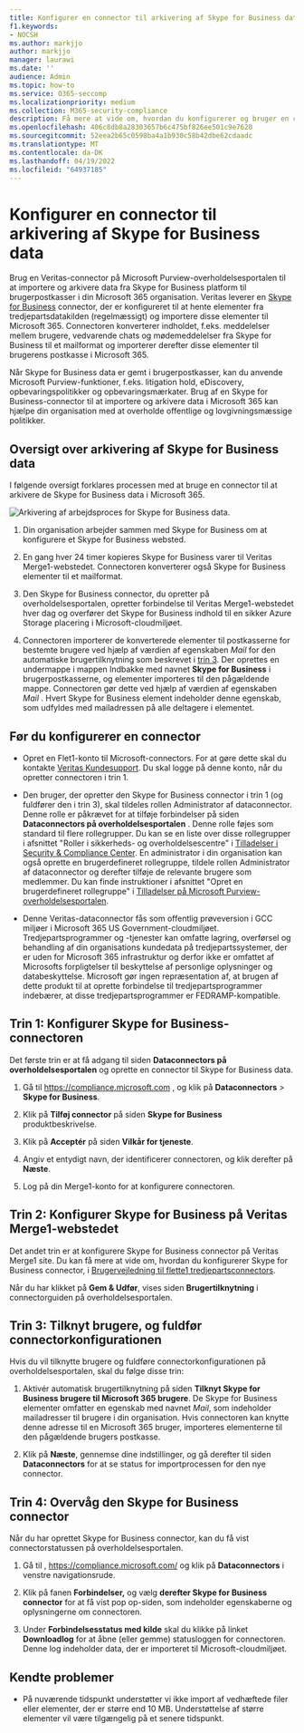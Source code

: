```yaml
---
title: Konfigurer en connector til arkivering af Skype for Business data i Microsoft 365
f1.keywords:
- NOCSH
ms.author: markjjo
author: markjjo
manager: laurawi
ms.date: ''
audience: Admin
ms.topic: how-to
ms.service: O365-seccomp
ms.localizationpriority: medium
ms.collection: M365-security-compliance
description: Få mere at vide om, hvordan du konfigurerer og bruger en connector på Microsoft Purview-overholdelsesportalen til at importere og arkivere data fra Skype for Business til Microsoft 365.
ms.openlocfilehash: 406c8db8a28303657b6c475bf826ee501c9e7620
ms.sourcegitcommit: 52eea2b65c0598ba4a1b930c58b42dbe62cdaadc
ms.translationtype: MT
ms.contentlocale: da-DK
ms.lasthandoff: 04/19/2022
ms.locfileid: "64937185"
---
```

# <a name="set-up-a-connector-to-archive-skype-for-business-data"></a>Konfigurer en connector til arkivering af Skype for Business data

Brug en Veritas-connector på Microsoft Purview-overholdelsesportalen til at importere og arkivere data fra Skype for Business platform til brugerpostkasser i din Microsoft 365 organisation. Veritas leverer en [Skype for Business](https://www.veritas.com/en/au/insights/merge1/skype-for-business) connector, der er konfigureret til at hente elementer fra tredjepartsdatakilden (regelmæssigt) og importere disse elementer til Microsoft 365. Connectoren konverterer indholdet, f.eks. meddelelser mellem brugere, vedvarende chats og mødemeddelelser fra Skype for Business til et mailformat og importerer derefter disse elementer til brugerens postkasse i Microsoft 365.

Når Skype for Business data er gemt i brugerpostkasser, kan du anvende Microsoft Purview-funktioner, f.eks. litigation hold, eDiscovery, opbevaringspolitikker og opbevaringsmærkater. Brug af en Skype for Business-connector til at importere og arkivere data i Microsoft 365 kan hjælpe din organisation med at overholde offentlige og lovgivningsmæssige politikker.

## <a name="overview-of-archiving-skype-for-business-data"></a>Oversigt over arkivering af Skype for Business data

I følgende oversigt forklares processen med at bruge en connector til at arkivere de Skype for Business data i Microsoft 365.

![Arkivering af arbejdsproces for Skype for Business data.](../media/SkypeforBusinessConnectorWorkflow.png)

1. Din organisation arbejder sammen med Skype for Business om at konfigurere et Skype for Business websted.

2. En gang hver 24 timer kopieres Skype for Business varer til Veritas Merge1-webstedet. Connectoren konverterer også Skype for Business elementer til et mailformat.

3. Den Skype for Business connector, du opretter på overholdelsesportalen, opretter forbindelse til Veritas Merge1-webstedet hver dag og overfører det Skype for Business indhold til en sikker Azure Storage placering i Microsoft-cloudmiljøet.

4. Connectoren importerer de konverterede elementer til postkasserne for bestemte brugere ved hjælp af værdien af egenskaben *Mail* for den automatiske brugertilknytning som beskrevet i [trin 3](#step-3-map-users-and-complete-the-connector-setup). Der oprettes en undermappe i mappen Indbakke med navnet **Skype for Business** i brugerpostkasserne, og elementer importeres til den pågældende mappe. Connectoren gør dette ved hjælp af værdien af egenskaben *Mail* . Hvert Skype for Business element indeholder denne egenskab, som udfyldes med mailadressen på alle deltagere i elementet.

## <a name="before-you-set-up-a-connector"></a>Før du konfigurerer en connector

- Opret en Flet1-konto til Microsoft-connectors. For at gøre dette skal du kontakte [Veritas Kundesupport](https://www.veritas.com/form/requestacall/ms-connectors-contact.html). Du skal logge på denne konto, når du opretter connectoren i trin 1.

- Den bruger, der opretter den Skype for Business connector i trin 1 (og fuldfører den i trin 3), skal tildeles rollen Administrator af dataconnector. Denne rolle er påkrævet for at tilføje forbindelser på siden **Dataconnectors på overholdelsesportalen** . Denne rolle føjes som standard til flere rollegrupper. Du kan se en liste over disse rollegrupper i afsnittet "Roller i sikkerheds- og overholdelsescentre" i [Tilladelser i Security & Compliance Center](../security/office-365-security/permissions-in-the-security-and-compliance-center.md#roles-in-the-security--compliance-center). En administrator i din organisation kan også oprette en brugerdefineret rollegruppe, tildele rollen Administrator af dataconnector og derefter tilføje de relevante brugere som medlemmer. Du kan finde instruktioner i afsnittet "Opret en brugerdefineret rollegruppe" i [Tilladelser på Microsoft Purview-overholdelsesportalen](microsoft-365-compliance-center-permissions.md#create-a-custom-role-group).

- Denne Veritas-dataconnector fås som offentlig prøveversion i GCC miljøer i Microsoft 365 US Government-cloudmiljøet. Tredjepartsprogrammer og -tjenester kan omfatte lagring, overførsel og behandling af din organisations kundedata på tredjepartssystemer, der er uden for Microsoft 365 infrastruktur og derfor ikke er omfattet af Microsofts forpligtelser til beskyttelse af personlige oplysninger og databeskyttelse. Microsoft gør ingen repræsentation af, at brugen af dette produkt til at oprette forbindelse til tredjepartsprogrammer indebærer, at disse tredjepartsprogrammer er FEDRAMP-kompatible.

## <a name="step-1-set-up-the-skype-for-business-connector"></a>Trin 1: Konfigurer Skype for Business-connectoren

Det første trin er at få adgang til siden **Dataconnectors på overholdelsesportalen** og oprette en connector til Skype for Business data.

1. Gå til <https://compliance.microsoft.com> , og klik på **Dataconnectors** >  **Skype for Business**.

2. Klik på **Tilføj connector** på siden **Skype for Business** produktbeskrivelse.

3. Klik på **Acceptér** på siden **Vilkår for tjeneste**.

4. Angiv et entydigt navn, der identificerer connectoren, og klik derefter på **Næste**.

5. Log på din Merge1-konto for at konfigurere connectoren.

## <a name="step-2-configure-the-skype-for-business-on-the-veritas-merge1-site"></a>Trin 2: Konfigurer Skype for Business på Veritas Merge1-webstedet

Det andet trin er at konfigurere Skype for Business connector på Veritas Merge1 site. Du kan få mere at vide om, hvordan du konfigurerer Skype for Business connector, i [Brugervejledning til flette1 tredjepartsconnectors](https://docs.ms.merge1.globanetportal.com/Merge1%20Third-Party%20Connectors%20Skype%20for%20Business%20%20User%20Guide.pdf).

Når du har klikket på **Gem & Udfør**, vises siden **Brugertilknytning** i connectorguiden på overholdelsesportalen.

## <a name="step-3-map-users-and-complete-the-connector-setup"></a>Trin 3: Tilknyt brugere, og fuldfør connectorkonfigurationen

Hvis du vil tilknytte brugere og fuldføre connectorkonfigurationen på overholdelsesportalen, skal du følge disse trin:

1. Aktivér automatisk brugertilknytning på siden **Tilknyt Skype for Business brugere til Microsoft 365 brugere**. De Skype for Business elementer omfatter en egenskab med navnet *Mail*, som indeholder mailadresser til brugere i din organisation. Hvis connectoren kan knytte denne adresse til en Microsoft 365 bruger, importeres elementerne til den pågældende brugers postkasse.

2. Klik på **Næste**, gennemse dine indstillinger, og gå derefter til siden **Dataconnectors** for at se status for importprocessen for den nye connector.

## <a name="step-4-monitor-the-skype-for-business-connector"></a>Trin 4: Overvåg den Skype for Business connector

Når du har oprettet Skype for Business connector, kan du få vist connectorstatussen på overholdelsesportalen.

1. Gå til , <https://compliance.microsoft.com/> og klik på **Dataconnectors** i venstre navigationsrude.

2. Klik på fanen **Forbindelser,** og vælg **derefter Skype for Business connector** for at få vist pop op-siden, som indeholder egenskaberne og oplysningerne om connectoren.

3. Under **Forbindelsesstatus med kilde** skal du klikke på linket **Downloadlog** for at åbne (eller gemme) statusloggen for connectoren. Denne log indeholder data, der er importeret til Microsoft-cloudmiljøet.

## <a name="known-issues"></a>Kendte problemer

- På nuværende tidspunkt understøtter vi ikke import af vedhæftede filer eller elementer, der er større end 10 MB. Understøttelse af større elementer vil være tilgængelig på et senere tidspunkt.
